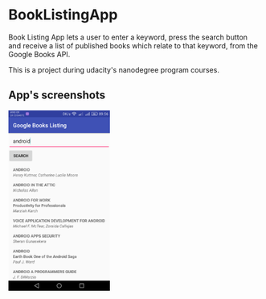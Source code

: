 # BookListingApp
Book Listing App lets a user to enter a keyword, press the search button
and receive a list of published books which relate to that keyword, 
from the Google Books API.

This is a project during udacity's nanodegree program courses.

<h2>App's screenshots</h2>
<img src="screenshots/books_listing.png" width="40%"/>
